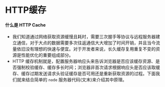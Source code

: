 # HTTP缓存

<ans>

#### 什么是 HTTP Cache

- 我们知道通过网络获取资源缓慢且耗时，需要三次握手等协议与远程服务器建立通信，对于大点的数据需要多次往返通信大大增加了时间开销，并且当今流量依旧没有理想的快速与便宜。对于开发者来说，长久缓存复用重复不变的资源是性能优化的重要组成部分。
- HTTP 缓存机制就是，配置服务器响应头来告诉浏览器是否应该缓存资源、是否强制校验缓存、缓存多长时间；浏览器非首次请求根据响应头是否应该取缓存、缓存过期发送请求头验证缓存是否可用还是重新获取资源的过程。下面我们就来结合简单的 `node` 服务器代码(文末)来介绍其中原理。



</ans>